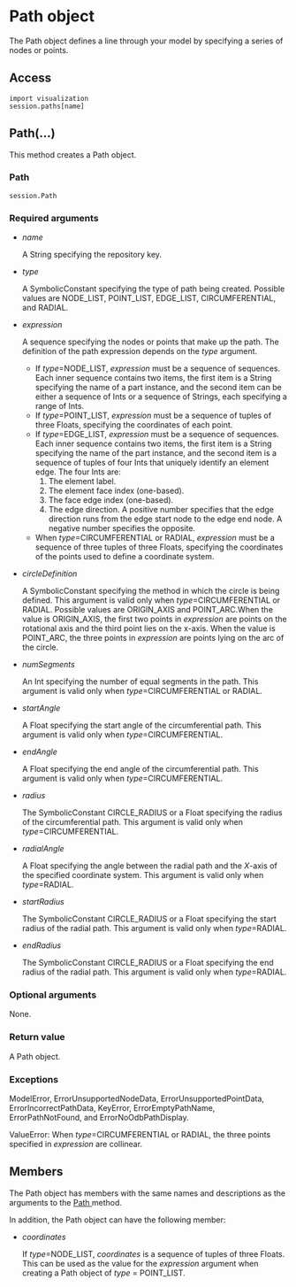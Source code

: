 # Path object

The Path object defines a line through your model by specifying a series of nodes or points.

## Access

```
import visualization
session.paths[name]
```

## Path(...)



This method creates a Path object.



### Path

```
session.Path
```

### Required arguments

- *name*

  A String specifying the repository key.

- *type*

  A SymbolicConstant specifying the type of path being created. Possible values are NODE_LIST, POINT_LIST, EDGE_LIST, CIRCUMFERENTIAL, and RADIAL.

- *expression*

  A sequence specifying the nodes or points that make up the path. The definition of the path expression depends on the *type* argument.

  - If *type*=NODE_LIST, *expression* must be a sequence of sequences. Each inner sequence contains two items, the first item is a String specifying the name of a part instance, and the second item can be either a sequence of Ints or a sequence of Strings, each specifying a range of Ints.
  - If *type*=POINT_LIST, *expression* must be a sequence of tuples of three Floats, specifying the coordinates of each point.
  - If *type*=EDGE_LIST, *expression* must be a sequence of sequences. Each inner sequence contains two items, the first item is a String specifying the name of the part instance, and the second item is a sequence of tuples of four Ints that uniquely identify an element edge. The four Ints are:
    1. The element label.
    2. The element face index (one-based).
    3. The face edge index (one-based).
    4. The edge direction. A positive number specifies that the edge direction runs from the edge start node to the edge end node. A negative number specifies the opposite.
  - When *type*=CIRCUMFERENTIAL or RADIAL, *expression* must be a sequence of three tuples of three Floats, specifying the coordinates of the points used to define a coordinate system.

- *circleDefinition*

  A SymbolicConstant specifying the method in which the circle is being defined. This argument is valid only when *type*=CIRCUMFERENTIAL or RADIAL. Possible values are ORIGIN_AXIS and POINT_ARC.When the value is ORIGIN_AXIS, the first two points in *expression* are points on the rotational axis and the third point lies on the x-axis. When the value is POINT_ARC, the three points in *expression* are points lying on the arc of the circle.

- *numSegments*

  An Int specifying the number of equal segments in the path. This argument is valid only when *type*=CIRCUMFERENTIAL or RADIAL.

- *startAngle*

  A Float specifying the start angle of the circumferential path. This argument is valid only when *type*=CIRCUMFERENTIAL.

- *endAngle*

  A Float specifying the end angle of the circumferential path. This argument is valid only when *type*=CIRCUMFERENTIAL.

- *radius*

  The SymbolicConstant CIRCLE_RADIUS or a Float specifying the radius of the circumferential path. This argument is valid only when *type*=CIRCUMFERENTIAL.

- *radialAngle*

  A Float specifying the angle between the radial path and the *X*-axis of the specified coordinate system. This argument is valid only when *type*=RADIAL.

- *startRadius*

  The SymbolicConstant CIRCLE_RADIUS or a Float specifying the start radius of the radial path. This argument is valid only when *type*=RADIAL.

- *endRadius*

  The SymbolicConstant CIRCLE_RADIUS or a Float specifying the end radius of the radial path. This argument is valid only when *type*=RADIAL.

### Optional arguments

None.

### Return value

A Path object.

### Exceptions

ModelError, ErrorUnsupportedNodeData, ErrorUnsupportedPointData, ErrorIncorrectPathData, KeyError, ErrorEmptyPathName, ErrorPathNotFound, and ErrorNoOdbPathDisplay.

ValueError: When *type*=CIRCUMFERENTIAL or RADIAL, the three points specified in *expression* are collinear.



## Members

The Path object has members with the same names and descriptions as the arguments to the [Path ](https://help.3ds.com/2022/english/DSSIMULIA_Established/SIMACAEKERRefMap/simaker-c-pathpyc.htm?ContextScope=all#simaker-pathpathpyc)method.

In addition, the Path object can have the following member:

- *coordinates*

  If *type*=NODE_LIST, *coordinates* is a sequence of tuples of three Floats. This can be used as the value for the *expression* argument when creating a Path object of *type* = POINT_LIST.